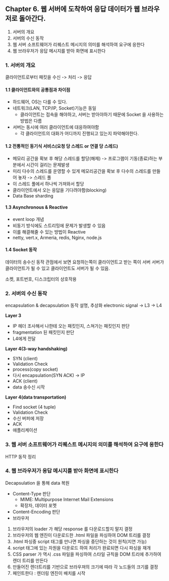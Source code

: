 ## Chapter 6. 웹 서버에 도착하여 응답 데이터가 웹 브라우저로 돌아간다.  

1. 서버의 개요
2. 서버의 수신 동작
3. 웹 서버 소프트웨어가 리퀘스트 메시지의 의미를 해석하여 요구에 응한다
4. 웹 브라우저가 응답 메시지를 받아 화면에 표시한다



### 1. 서버의 개요

클라이언트로부터 패킷을 수신 -> 처리 -> 응답

#### 1.1 클라이언트와의 공통점과 차이점
- 하드웨어, OS는 다를 수 있다.
- 네트워크(LAN, TCP/IP, Socket)기능은 동일
  - 클라이언트는 접속을 해야하고, 서버는 받아야하기 때문에 Socket 을 사용하는 방법은 다름
- 서버는 동시에 여러 클라이언트에 대응하여야함
  - 각 클라이언트의 대화가 어디까지 진행되고 있는지 파악해야한다.
  

#### 1.2 전통적인 동기식 서비스(요청 당 스레드 or 연결 당 스레드)
- 메모리 공간을 확보 후 해당 스레드를 할당(해제) -> 프로그램이 기동(종료)하는 부분에서 시간이 걸리는 문제발생 
- 미리 다수의 스레드를 운영할 수 있게 메모리공간을 확보 후 다수의 스레드를 만들어 놓자 -> 스레드 풀
- 이 스레드 풀에서 하나씩 가져와서 할당
- 클라이언트에서 오는 응답을 기다려야함(blocking)
- Data Base sharding 


#### 1.3 Asynchronous & Reactive
- event loop 개념
- 비동기 방식에도 스트리밍에 문제가 발생할 수 있음
- 이를 해결해줄 수 있는 방법이 Reactive
- netty, vert.x, Armeria, redis, Nginx, node.js


#### 1.4 Socket 동작

데이터의 송수신 동작 관점에서 보면 요청하는쪽이 클라이언트고 받는 쪽이 서버
서버가 클라이언트가 될 수 있고 클라이언트도 서버가 될 수 있음.

소켓, 포트번호, 디스크립터의 상호작용  





### 2. 서버의 수신 동작

encapsulation & decapsulation 동작 설명, 추상화
electronic signal -> L3 -> L4 


**Layer 3**
- IP 헤더 조사해서 나한테 오는 패킷인지, 스쳐가는 패킷인지 판단
- fragmentation 된 패킷인지 판단
- L4에게 전달


**Layer 4(3-way handshaking)**
- SYN (client)
- Validation Check
- process(copy socket)
- 다시 encapsulation(SYN ACK) -> IP
- ACK (client)
- data 송수신 시작 

**Layer 4(data transportation)**
- Find socket (4 tuple)
- Validation Check
- 수신 버퍼에 저장
- ACK
- 애플리케이션





### 3. 웹 서버 소프트웨어가 리퀘스트 메시지의 의미를 해석하여 요구에 응한다

HTTP 동작 정리





### 4. 웹 브라우저가 응답 메시지를 받아 화면에 표시한다

Decapsulation 을 통해 data 복원

- Content-Type 판단 
  - MIME: Multipurpose Internet Mail Extensions
  - 확장자, 데이터 포멧
- Content-Encoding 판단
- 브라우저 
1. 브라우저의 loader 가 해당 response 를 다운로드할지 말지 결정
2. 브라우저의 웹 엔진이 다운로드한 .html 파일을 파싱하여 DOM 트리를 결정
3. .html 파싱중 script 태그를 만나면 파싱을 중단하는 것이 원칙(지연 가능) 
4. script 태그에 있는 자원을 다운로드 하여 처리가 완료되면 다시 파싱을 재개
5. CSS parser 가 역시 .css 파일을 파싱하여 스타일 규칙을 DOM 트리에 추가하여 렌더 트리를 만든다
6. 만들어진 렌더트리를 기반으로 브라우져의 크기에 따라 각 노드들의 크기를 결정
7. 페인트한다 : 렌더링 엔진이 배치를 시작

 


